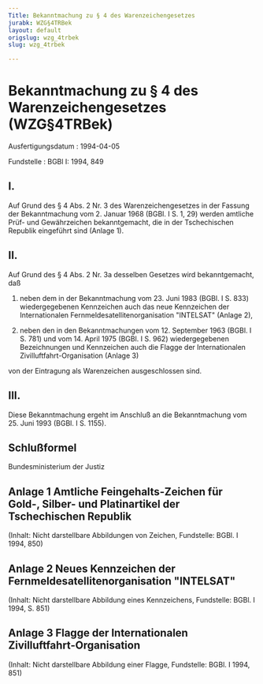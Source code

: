 ```yaml
---
Title: Bekanntmachung zu § 4 des Warenzeichengesetzes
jurabk: WZG§4TRBek
layout: default
origslug: wzg_4trbek
slug: wzg_4trbek

---
```


# Bekanntmachung zu § 4 des Warenzeichengesetzes (WZG§4TRBek)

Ausfertigungsdatum
:   1994-04-05

Fundstelle
:   BGBl I: 1994, 849

## I.

Auf Grund des § 4 Abs. 2 Nr. 3 des Warenzeichengesetzes in der Fassung
der Bekanntmachung vom 2. Januar 1968 (BGBl. I S. 1, 29) werden
amtliche Prüf- und Gewährzeichen bekanntgemacht, die in der
Tschechischen Republik eingeführt sind (Anlage 1).

## II.

Auf Grund des § 4 Abs. 2 Nr. 3a desselben Gesetzes wird
bekanntgemacht, daß

1.  neben dem in der Bekanntmachung vom 23. Juni 1983 (BGBl. I S. 833)
    wiedergegebenen Kennzeichen auch das neue Kennzeichen der
    Internationalen Fernmeldesatellitenorganisation "INTELSAT" (Anlage 2),


2.  neben den in den Bekanntmachungen vom 12. September 1963 (BGBl. I S.
    781) und vom 14. April 1975 (BGBl. I S. 962) wiedergegebenen
    Bezeichnungen und Kennzeichen auch die Flagge der Internationalen
    Zivilluftfahrt-Organisation (Anlage 3)



von der Eintragung als Warenzeichen ausgeschlossen sind.

## III.

Diese Bekanntmachung ergeht im Anschluß an die Bekanntmachung vom 25.
Juni 1993 (BGBl. I S. 1155).

## Schlußformel

Bundesministerium der Justiz

## Anlage 1 Amtliche Feingehalts-Zeichen für Gold-, Silber- und Platinartikel der Tschechischen Republik

(Inhalt: Nicht darstellbare Abbildungen von Zeichen,
Fundstelle: BGBl. I 1994, 850)

## Anlage 2 Neues Kennzeichen der Fernmeldesatellitenorganisation "INTELSAT"

(Inhalt: Nicht darstellbare Abbildung eines Kennzeichens,
Fundstelle: BGBl. I 1994, S. 851)

## Anlage 3 Flagge der Internationalen Zivilluftfahrt-Organisation

(Inhalt: Nicht darstellbare Abbildung einer Flagge,
Fundstelle: BGBl. I 1994, 851)

